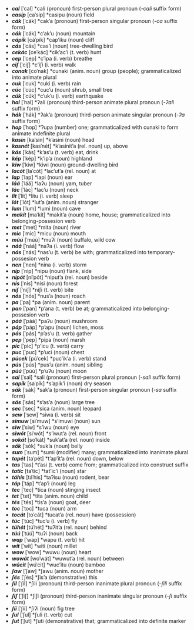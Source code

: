 -	***cal***	\[ˈcal\]	\*cali	(pronoun)	first-person plural pronoun (*-cali* suffix form)
-	***casip***	\[caˈsip\]	\*casipu	(noun)	field
-	***cák***	\[ˈcák\]	\*cakʼa	(pronoun)	first-person singular pronoun (*-ca* suffix form)
-	***cák***	\[ˈcák\]	\*cʼakʼu	(noun)	mountain
-	***cápik***	\[cáˈpik\]	\*capʼiku	(noun)	cliff
-	***cás***	\[ˈcás\]	\*casʼi	(noun)	tree-dwelling bird
-	***cekác***	\[ceˈkác\]	\*cikʼacʼi	(t. verb)	hunt
-	***cep***	\[ˈcep\]	\*cʼipa	(i. verb)	breathe
-	***ciʃ***	\[ˈciʃ\]	\*cʼiʃi	(i. verb)	walk
-	***conak***	\[coˈnak\]	\*cunaki	(anim. noun)	group (people); grammaticalized into animate plural
-	***cuk***	\[ˈcuk\]	\*cuki	(i. verb)	rain
-	***cúc***	\[ˈcúc\]	\*cucʼu	(noun)	shrub, small tree
-	***cúk***	\[ˈcúk\]	\*cʼukʼu	(i. verb)	earthquake
-	***hal***	\[ˈhal\]	\*ʔali	(pronoun)	third-person animate plural pronoun (*-ʔali* suffix form)
-	***hák***	\[ˈhák\]	\*ʔakʼa	(pronoun)	third-person animate singular pronoun (*-ʔa* suffix form)
-	***hop***	\[ˈhop\]	\*ʔupa	(number)	one; grammaticalized with cunaki to form animate indefinite plural
-	***kasin***	\[kaˈsin\]	\*kʼasini	(noun)	head
-	***kasnét***	\[kasˈnét\]	\*kʼasinitʼa	(rel. noun)	up, above
-	***kás***	\[ˈkás\]	\*kʼasʼu	(t. verb)	eat, drink
-	***kép***	\[ˈkép\]	\*kʼipʼa	(noun)	highland
-	***kiw***	\[ˈkiw\]	\*kiwi	(noun)	ground-dwelling bird
-	***lacót***	\[laˈcót\]	\*lacʼutʼa	(rel. noun)	at
-	***lap***	\[ˈlap\]	\*lapi	(noun)	ear
-	***láá***	\[ˈláá\]	\*laʔu	(noun)	yam, tuber
-	***lác***	\[ˈlác\]	\*lacʼu	(noun)	neck
-	***lit***	\[ˈlit\]	\*litu	(i. verb)	sleep
-	***lót***	\[ˈlót\]	\*lutʼa	(anim. noun)	stranger
-	***lum***	\[ˈlum\]	\*lumi	(noun)	cave
-	***makít***	\[maˈkít\]	\*makitʼa	(noun)	home, house; grammaticalized into belonging-possesion verb
-	***met***	\[ˈmet\]	\*mita	(noun)	river
-	***mic***	\[ˈmic\]	\*micu	(noun)	mouth
-	***múú***	\[ˈmúú\]	\*muʔi	(noun)	buffalo, wild cow
-	***náá***	\[ˈnáá\]	\*naʔa	(i. verb)	flow
-	***nás***	\[ˈnás\]	\*nasʼu	(t. verb)	be with; grammaticalized into temporary-possesion verb
-	***nen***	\[ˈnen\]	\*nina	(i. verb)	storm
-	***nip***	\[ˈnip\]	\*nipu	(noun)	flank, side
-	***nipót***	\[niˈpót\]	\*niputʼa	(rel. noun)	beside
-	***nis***	\[ˈnis\]	\*nisi	(noun)	forest
-	***niʃ***	\[ˈniʃ\]	\*niʃi	(t. verb)	bite
-	***nós***	\[ˈnós\]	\*nusʼa	(noun)	roach
-	***pa***	\[ˈpa\]	\*pa	(anim. noun)	parent
-	***pan***	\[ˈpan\]	\*pʼana	(t. verb)	be at; grammaticalized into belonging-possesion verb
-	***páá***	\[ˈpáá\]	\*paʔu	(noun)	mushroom
-	***páp***	\[ˈpáp\]	\*pʼapu	(noun)	lichen, moss
-	***pás***	\[ˈpás\]	\*pʼasʼu	(t. verb)	gather
-	***pep***	\[ˈpep\]	\*pipa	(noun)	marsh
-	***pic***	\[ˈpic\]	\*pʼicu	(t. verb)	carry
-	***puc***	\[ˈpuc\]	\*pʼuci	(noun)	chest
-	***púcek***	\[púˈcek\]	\*pucʼikʼa	(i. verb)	stand
-	***pús***	\[ˈpús\]	\*pusʼu	(anim. noun)	sibling
-	***púú***	\[ˈpúú\]	\*pʼuʔu	(noun)	moon
-	***sal***	\[ˈsal\]	\*sali	(pronoun)	first-person plural pronoun (*-sali* suffix form)
-	***sapík***	\[saˈpík\]	\*sʼapikʼi	(noun)	dry season
-	***sák***	\[ˈsák\]	\*sakʼa	(pronoun)	first-person singular pronoun (*-sa* suffix form)
-	***sás***	\[ˈsás\]	\*sʼasʼa	(noun)	large tree
-	***sec***	\[ˈsec\]	\*sica	(anim. noun)	leopard
-	***sew***	\[ˈsew\]	\*siwa	(i. verb)	sit
-	***simuw***	\[siˈmuw\]	\*sʼimuwi	(noun)	sun
-	***siw***	\[ˈsiw\]	\*sʼiwu	(noun)	eye
-	***siwót***	\[siˈwót\]	\*sʼiwutʼa	(rel. noun)	front
-	***sokát***	\[soˈkát\]	\*sukʼatʼa	(rel. noun)	inside
-	***sók***	\[ˈsók\]	\*sukʼa	(noun)	belly
-	***sum***	\[ˈsum\]	\*sumi	(modifier)	many; grammaticalized into inanimate plural
-	***tapét***	\[taˈpét\]	\*tʼapʼitʼa	(rel. noun)	down, below
-	***tas***	\[ˈtas\]	\*tʼasi	(t. verb)	come from; grammaticalized into construct suffix
-	***tatíc***	\[taˈtíc\]	\*tatʼicʼi	(noun)	star
-	***táhis***	\[táˈhis\]	\*taʔisu	(noun)	rodent, bear
-	***táp***	\[ˈtáp\]	\*tʼapʼi	(noun)	leg
-	***tec***	\[ˈtec\]	\*tica	(noun)	stinging insect
-	***tet***	\[ˈtet\]	\*tita	(anim. noun)	child
-	***tés***	\[ˈtés\]	\*tisʼa	(noun)	goat, deer
-	***toc***	\[ˈtoc\]	\*tuca	(noun)	arm
-	***tocát***	\[toˈcát\]	\*tucatʼa	(rel. noun)	have (possession)
-	***túc***	\[ˈtúc\]	\*tucʼu	(i. verb)	fly
-	***túhét***	\[túˈhét\]	\*tuʔitʼa	(rel. noun)	behind
-	***túú***	\[ˈtúú\]	\*tuʔi	(noun)	back
-	***wap***	\[ˈwap\]	\*wapu	(t. verb)	hit
-	***wit***	\[ˈwit\]	\*witi	(noun)	millet
-	***wow***	\[ˈwow\]	\*wuwu	(noun)	heart
-	***wowát***	\[woˈwát\]	\*wuwutʼa	(rel. noun)	between
-	***wúcit***	\[wúˈcit\]	\*wucʼitu	(noun)	bamboo
-	***ʃaw***	\[ˈʃaw\]	\*ʃawu	(anim. noun)	mother
-	***ʃés***	\[ˈʃés\]	\*ʃisʼa	(demonstrative)	this
-	***ʃil***	\[ˈʃil\]	\*ʃili	(pronoun)	third-person inanimate plural pronoun (*-ʃili* suffix form)
-	***ʃiʃ***	\[ˈʃiʃ\]	\*ʃiʃi	(pronoun)	third-person inanimate singular pronoun (*-ʃi* suffix form)
-	***ʃíí***	\[ˈʃíí\]	\*ʃiʔi	(noun)	fig tree
-	***ʃul***	\[ˈʃul\]	\*ʃuli	(t. verb)	cut
-	***ʃut***	\[ˈʃut\]	\*ʃuti	(demonstrative)	that; grammaticalized into definite marker
